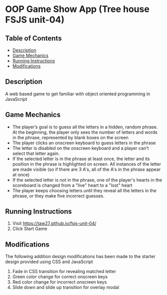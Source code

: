 # OOP Game Show App (Tree house FSJS unit-04)

## Table of Contents

* [Description](#description)
* [Game Mechanics](#game-mechanics)
* [Running Instructions](#running-instructions)
* [Modifications](#modifications)

## Description

A web based game to get familiar with object oriented programming in JavaScript

## Game Mechanics

* The player’s goal is to guess all the letters in a hidden, random phrase. At the beginning, the player only sees the number of letters and words in the phrase, represented by blank boxes on the screen
* The player clicks an onscreen keyboard to guess letters in the phrase
* The letter is disabled on the onscreen keyboard and a player can't select that letter again.
* If the selected letter is in the phrase at least once, the letter and its position in the phrase is highlighted on screen. All instances of the letter are made visible (so if there are 3 A's, all of the A's in the phrase appear at once)
* If the selected letter is not in the phrase, one of the player's hearts in the scoreboard is changed from a "live" heart to a "lost" heart
* The player keeps choosing letters until they reveal all the letters in the phrase, or they make five incorrect guesses.

## Running Instructions

1. Visit <https://taw27.github.io/fsjs-unit-04/>
2. Click Start Game

## Modifications

The following addition design modifications has been made to the starter design provided using CSS and JavaScript

1. Fade in CSS transition for revealing matched letter
2. Green color change for correct onscreen keys
3. Red color change for incorrect onscreen keys
4. Slide down and slide up transition for overlay modal
